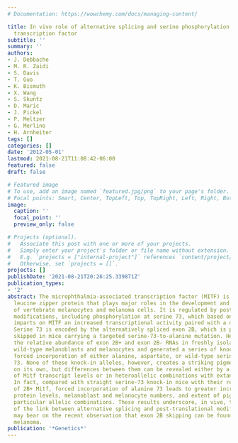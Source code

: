 ```yaml
---
# Documentation: https://wowchemy.com/docs/managing-content/

title: In vivo role of alternative splicing and serine phosphorylation of the microphthalmia-associated
  transcription factor
subtitle: ''
summary: ''
authors:
- J. Debbache
- M. R. Zaidi
- S. Davis
- T. Guo
- K. Bismuth
- X. Wang
- S. Skuntz
- D. Maric
- J. Pickel
- P. Meltzer
- G. Merlino
- H. Arnheiter
tags: []
categories: []
date: '2012-05-01'
lastmod: 2021-08-21T11:08:42-06:00
featured: false
draft: false

# Featured image
# To use, add an image named `featured.jpg/png` to your page's folder.
# Focal points: Smart, Center, TopLeft, Top, TopRight, Left, Right, BottomLeft, Bottom, BottomRight.
image:
  caption: ''
  focal_point: ''
  preview_only: false

# Projects (optional).
#   Associate this post with one or more of your projects.
#   Simply enter your project's folder or file name without extension.
#   E.g. `projects = ["internal-project"]` references `content/project/deep-learning/index.md`.
#   Otherwise, set `projects = []`.
projects: []
publishDate: '2021-08-21T20:26:25.339871Z'
publication_types:
- '2'
abstract: The microphthalmia-associated transcription factor (MITF) is a basic helix-loop-helix
  leucine zipper protein that plays major roles in the development and physiology
  of vertebrate melanocytes and melanoma cells. It is regulated by post-translational
  modifications, including phosphorylation at serine 73, which based on in vitro experiments
  imparts on MITF an increased transcriptional activity paired with a decreased stability.
  Serine 73 is encoded by the alternatively spliced exon 2B, which is preferentially
  skipped in mice carrying a targeted serine-73-to-alanine mutation. Here, we measured
  the relative abundance of exon 2B+ and exon 2B- RNAs in freshly isolated and FACS-sorted
  wild-type melanoblasts and melanocytes and generated a series of knock-in mice allowing
  forced incorporation of either alanine, aspartate, or wild-type serine at position
  73. None of these knock-in alleles, however, creates a striking pigmentation phenotype
  on its own, but differences between them can be revealed either by a general reduction
  of Mitf transcript levels or in heteroallelic combinations with extant Mitf mutations.
  In fact, compared with straight serine-73 knock-in mice with their relative reduction
  of 2B+ Mitf, forced incorporation of alanine 73 leads to greater increases in MITF
  protein levels, melanoblast and melanocyte numbers, and extent of pigmentation in
  particular allelic combinations. These results underscore, in vivo, the importance
  of the link between alternative splicing and post-translational modifications and
  may bear on the recent observation that exon 2B skipping can be found in metastatic
  melanoma.
publication: '*Genetics*'
---
```

